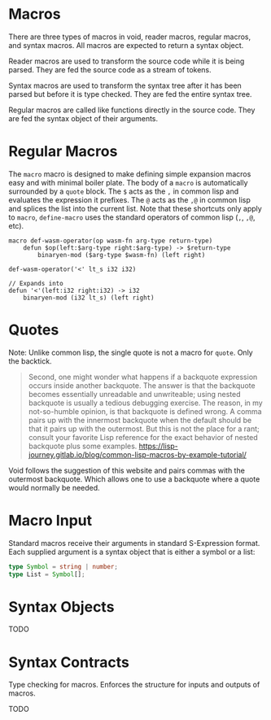 # Macros

There are three types of macros in void, reader macros, regular macros, and
syntax macros. All macros are expected to return a syntax object.

Reader macros are used to transform the source code while it is being parsed.
They are fed the source code as a stream of tokens.

Syntax macros are used to transform the syntax tree after it has been parsed but
before it is type checked. They are fed the entire syntax tree.

Regular macros are called like functions directly in the source code. They are
fed the syntax object of their arguments.

# Regular Macros

The `macro` macro is designed to make defining simple expansion macros easy and
with minimal boiler plate. The body of a `macro` is automatically surrounded by
a `quote` block. The `$` acts as the `,` in common lisp and evaluates the
expression it prefixes. The `@` acts as the `,@` in common lisp and splices the
list into the current list. Note that these shortcuts only apply to `macro`,
`define-macro` uses the standard operators of common lisp (`,`, `,@`, etc).

```void
macro def-wasm-operator(op wasm-fn arg-type return-type)
	defun $op(left:$arg-type right:$arg-type) -> $return-type
		binaryen-mod ($arg-type $wasm-fn) (left right)

def-wasm-operator('<' lt_s i32 i32)

// Expands into
defun '<'(left:i32 right:i32) -> i32
	binaryen-mod (i32 lt_s) (left right)
```

# Quotes

Note: Unlike common lisp, the single quote is not a macro for `quote`. Only the
backtick.

> Second, one might wonder what happens if a backquote expression occurs inside
> another backquote. The answer is that the backquote becomes essentially
> unreadable and unwriteable; using nested backquote is usually a tedious
> debugging exercise. The reason, in my not-so-humble opinion, is that backquote
> is defined wrong. A comma pairs up with the innermost backquote when the
> default should be that it pairs up with the outermost. But this is not the
> place for a rant; consult your favorite Lisp reference for the exact behavior
> of nested backquote plus some examples.
> https://lisp-journey.gitlab.io/blog/common-lisp-macros-by-example-tutorial/

Void follows the suggestion of this website and pairs commas with the outermost
backquote. Which allows one to use a backquote where a quote would normally be
needed.

# Macro Input

Standard macros receive their arguments in standard S-Expression format. Each supplied argument
is a syntax object that is either a symbol or a list:

```ts
type Symbol = string | number;
type List = Symbol[];
```

# Syntax Objects

TODO

# Syntax Contracts

Type checking for macros. Enforces the structure for inputs and outputs of
macros.

TODO
